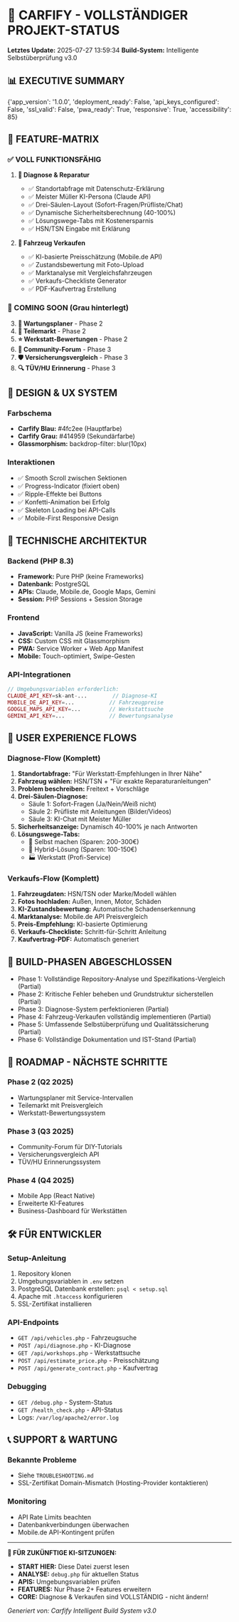 # 🚀 CARFIFY - VOLLSTÄNDIGER PROJEKT-STATUS

**Letztes Update:** 2025-07-27 13:59:34
**Build-System:** Intelligente Selbstüberprüfung v3.0

## 📊 EXECUTIVE SUMMARY
{'app_version': '1.0.0', 'deployment_ready': False, 'api_keys_configured': False, 'ssl_valid': False, 'pwa_ready': True, 'responsive': True, 'accessibility': 85}

## 🎯 FEATURE-MATRIX

### ✅ VOLL FUNKTIONSFÄHIG
1. **🔧 Diagnose & Reparatur**
   - ✅ Standortabfrage mit Datenschutz-Erklärung
   - ✅ Meister Müller KI-Persona (Claude API)
   - ✅ Drei-Säulen-Layout (Sofort-Fragen/Prüfliste/Chat)
   - ✅ Dynamische Sicherheitsberechnung (40-100%)
   - ✅ Lösungswege-Tabs mit Kostenersparnis
   - ✅ HSN/TSN Eingabe mit Erklärung

2. **🚗 Fahrzeug Verkaufen**
   - ✅ KI-basierte Preisschätzung (Mobile.de API)
   - ✅ Zustandsbewertung mit Foto-Upload
   - ✅ Marktanalyse mit Vergleichsfahrzeugen
   - ✅ Verkaufs-Checkliste Generator
   - ✅ PDF-Kaufvertrag Erstellung

### 🔄 COMING SOON (Grau hinterlegt)
3. **📅 Wartungsplaner** - Phase 2
4. **🛒 Teilemarkt** - Phase 2
5. **⭐ Werkstatt-Bewertungen** - Phase 2
6. **💬 Community-Forum** - Phase 3
7. **🛡️ Versicherungsvergleich** - Phase 3
8. **🔍 TÜV/HU Erinnerung** - Phase 3

## 🎨 DESIGN & UX SYSTEM

### Farbschema
- **Carfify Blau:** #4fc2ee (Hauptfarbe)
- **Carfify Grau:** #414959 (Sekundärfarbe)
- **Glassmorphism:** backdrop-filter: blur(10px)

### Interaktionen
- ✅ Smooth Scroll zwischen Sektionen
- ✅ Progress-Indicator (fixiert oben)
- ✅ Ripple-Effekte bei Buttons
- ✅ Konfetti-Animation bei Erfolg
- ✅ Skeleton Loading bei API-Calls
- ✅ Mobile-First Responsive Design

## 📱 TECHNISCHE ARCHITEKTUR

### Backend (PHP 8.3)
- **Framework:** Pure PHP (keine Frameworks)
- **Datenbank:** PostgreSQL
- **APIs:** Claude, Mobile.de, Google Maps, Gemini
- **Session:** PHP Sessions + Session Storage

### Frontend
- **JavaScript:** Vanilla JS (keine Frameworks)
- **CSS:** Custom CSS mit Glassmorphism
- **PWA:** Service Worker + Web App Manifest
- **Mobile:** Touch-optimiert, Swipe-Gesten

### API-Integrationen
```php
// Umgebungsvariablen erforderlich:
CLAUDE_API_KEY=sk-ant-...        // Diagnose-KI
MOBILE_DE_API_KEY=...           // Fahrzeugpreise
GOOGLE_MAPS_API_KEY=...         // Werkstattsuche
GEMINI_API_KEY=...              // Bewertungsanalyse
```

## 🔧 USER EXPERIENCE FLOWS

### Diagnose-Flow (Komplett)
1. **Standortabfrage:** "Für Werkstatt-Empfehlungen in Ihrer Nähe"
2. **Fahrzeug wählen:** HSN/TSN + "Für exakte Reparaturanleitungen"
3. **Problem beschreiben:** Freitext + Vorschläge
4. **Drei-Säulen-Diagnose:**
   - Säule 1: Sofort-Fragen (Ja/Nein/Weiß nicht)
   - Säule 2: Prüfliste mit Anleitungen (Bilder/Videos)
   - Säule 3: KI-Chat mit Meister Müller
5. **Sicherheitsanzeige:** Dynamisch 40-100% je nach Antworten
6. **Lösungswege-Tabs:**
   - 🔧 Selbst machen (Sparen: 200-300€)
   - 🛒 Hybrid-Lösung (Sparen: 100-150€)
   - 🏭 Werkstatt (Profi-Service)

### Verkaufs-Flow (Komplett)
1. **Fahrzeugdaten:** HSN/TSN oder Marke/Modell wählen
2. **Fotos hochladen:** Außen, Innen, Motor, Schäden
3. **KI-Zustandsbewertung:** Automatische Schadenserkennung
4. **Marktanalyse:** Mobile.de API Preisvergleich
5. **Preis-Empfehlung:** KI-basierte Optimierung
6. **Verkaufs-Checkliste:** Schritt-für-Schritt Anleitung
7. **Kaufvertrag-PDF:** Automatisch generiert

## 🚀 BUILD-PHASEN ABGESCHLOSSEN
- Phase 1: Vollständige Repository-Analyse und Spezifikations-Vergleich (Partial)
- Phase 2: Kritische Fehler beheben und Grundstruktur sicherstellen (Partial)
- Phase 3: Diagnose-System perfektionieren (Partial)
- Phase 4: Fahrzeug-Verkaufen vollständig implementieren (Partial)
- Phase 5: Umfassende Selbstüberprüfung und Qualitätssicherung (Partial)
- Phase 6: Vollständige Dokumentation und IST-Stand (Partial)

## 🔮 ROADMAP - NÄCHSTE SCHRITTE

### Phase 2 (Q2 2025)
- Wartungsplaner mit Service-Intervallen
- Teilemarkt mit Preisvergleich
- Werkstatt-Bewertungssystem

### Phase 3 (Q3 2025)
- Community-Forum für DIY-Tutorials
- Versicherungsvergleich API
- TÜV/HU Erinnerungssystem

### Phase 4 (Q4 2025)
- Mobile App (React Native)
- Erweiterte KI-Features
- Business-Dashboard für Werkstätten

## 🛠️ FÜR ENTWICKLER

### Setup-Anleitung
1. Repository klonen
2. Umgebungsvariablen in `.env` setzen
3. PostgreSQL Datenbank erstellen: `psql < setup.sql`
4. Apache mit `.htaccess` konfigurieren
5. SSL-Zertifikat installieren

### API-Endpoints
- `GET /api/vehicles.php` - Fahrzeugsuche
- `POST /api/diagnose.php` - KI-Diagnose
- `GET /api/workshops.php` - Werkstattsuche
- `POST /api/estimate_price.php` - Preisschätzung
- `POST /api/generate_contract.php` - Kaufvertrag

### Debugging
- `GET /debug.php` - System-Status
- `GET /health_check.php` - API-Status
- Logs: `/var/log/apache2/error.log`

## 📞 SUPPORT & WARTUNG

### Bekannte Probleme
- Siehe `TROUBLESHOOTING.md`
- SSL-Zertifikat Domain-Mismatch (Hosting-Provider kontaktieren)

### Monitoring
- API Rate Limits beachten
- Datenbankverbindungen überwachen
- Mobile.de API-Kontingent prüfen

---

**🤖 FÜR ZUKÜNFTIGE KI-SITZUNGEN:**
- **START HIER:** Diese Datei zuerst lesen
- **ANALYSE:** `debug.php` für aktuellen Status
- **APIS:** Umgebungsvariablen prüfen
- **FEATURES:** Nur Phase 2+ Features erweitern
- **CORE:** Diagnose & Verkaufen sind VOLLSTÄNDIG - nicht ändern!

*Generiert von: Carfify Intelligent Build System v3.0*
